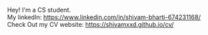 Hey! I'm a CS student.  
My linkedIn: https://www.linkedin.com/in/shivam-bharti-674231168/   
Check Out my CV website: https://shivamxxd.github.io/cv/  
